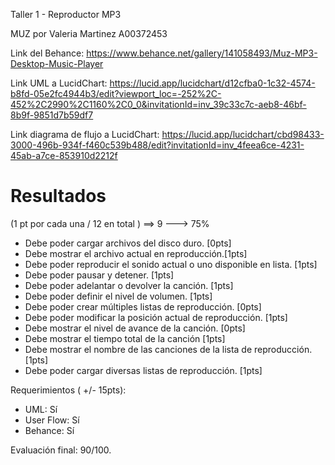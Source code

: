 Taller 1 - Reproductor MP3

MUZ por Valeria Martinez
A00372453

Link del Behance: https://www.behance.net/gallery/141058493/Muz-MP3-Desktop-Music-Player

Link UML a LucidChart: https://lucid.app/lucidchart/d12cfba0-1c32-4574-b8fd-05e2fc4944b3/edit?viewport_loc=-252%2C-452%2C2990%2C1160%2C0_0&invitationId=inv_39c33c7c-aeb8-46bf-8b9f-9851d7b59df7

Link diagrama de flujo a LucidChart: https://lucid.app/lucidchart/cbd98433-3000-496b-934f-f460c539b488/edit?invitationId=inv_4feea6ce-4231-45ab-a7ce-853910d2212f



# Resultados

(1 pt por cada una / 12 en total ) ==> 9 ---> 75%

- Debe poder cargar archivos del disco duro. [0pts]
- Debe mostrar el archivo actual en reproducción.[1pts]
- Debe poder reproducir el sonido actual o uno disponible en lista. [1pts]
- Debe poder pausar y detener. [1pts]
- Debe poder adelantar o devolver la canción. [1pts]
- Debe poder definir el nivel de volumen. [1pts]
- Debe poder crear múltiples listas de reproducción. [0pts]
- Debe poder modificar la posición actual de reproducción. [1pts]
- Debe mostrar el nivel de avance de la canción. [0pts]
- Debe mostrar el tiempo total de la canción [1pts]
- Debe mostrar el nombre de las canciones de la lista de reproducción. [1pts]
- Debe poder cargar diversas listas de reproducción. [1pts]

Requerimientos ( +/- 15pts):
- UML: Sí
- User Flow: Sí
- Behance: Sí

Evaluación final: 90/100.